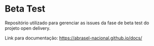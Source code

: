 # Beta Test
Repositório utilizado para gerenciar as issues da fase de beta test do projeto open delivery.

Link para documentação:
https://abrasel-nacional.github.io/docs/
